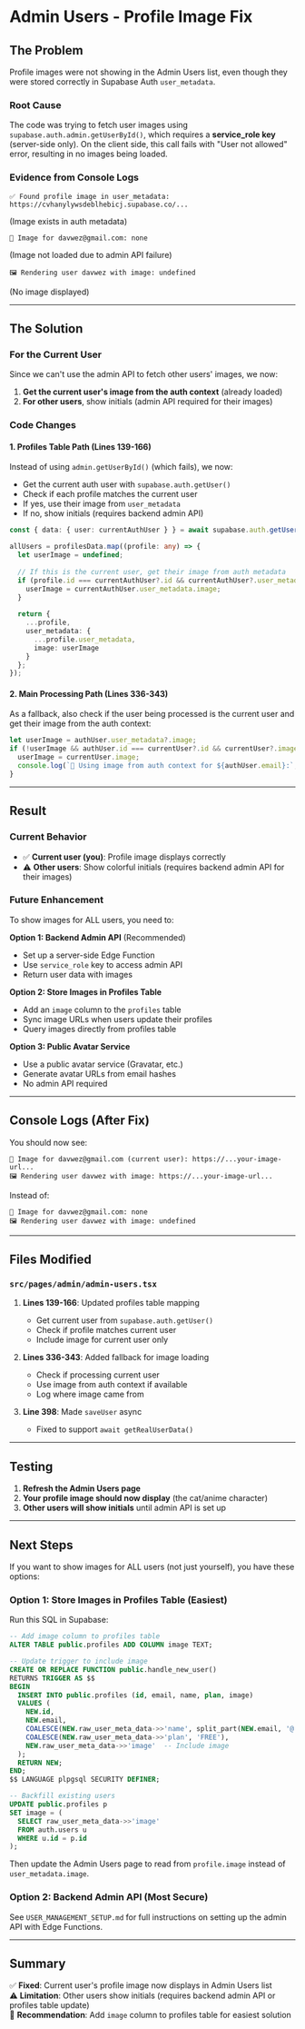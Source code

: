 # Admin Users - Profile Image Fix

## The Problem

Profile images were not showing in the Admin Users list, even though they were stored correctly in Supabase Auth `user_metadata`.

### Root Cause

The code was trying to fetch user images using `supabase.auth.admin.getUserById()`, which requires a **service_role key** (server-side only). On the client side, this call fails with "User not allowed" error, resulting in no images being loaded.

### Evidence from Console Logs

```
✅ Found profile image in user_metadata: https://cvhanylywsdeblhebicj.supabase.co/...  
```
(Image exists in auth metadata)

```
📸 Image for davwez@gmail.com: none  
```
(Image not loaded due to admin API failure)

```
🖼️ Rendering user davwez with image: undefined  
```
(No image displayed)

---

## The Solution

### For the Current User
Since we can't use the admin API to fetch other users' images, we now:

1. **Get the current user's image from the auth context** (already loaded)
2. **For other users**, show initials (admin API required for their images)

### Code Changes

#### 1. Profiles Table Path (Lines 139-166)
Instead of using `admin.getUserById()` (which fails), we now:
- Get the current auth user with `supabase.auth.getUser()`
- Check if each profile matches the current user
- If yes, use their image from `user_metadata`
- If no, show initials (requires backend admin API)

```typescript
const { data: { user: currentAuthUser } } = await supabase.auth.getUser();

allUsers = profilesData.map((profile: any) => {
  let userImage = undefined;
  
  // If this is the current user, get their image from auth metadata
  if (profile.id === currentAuthUser?.id && currentAuthUser?.user_metadata?.image) {
    userImage = currentAuthUser.user_metadata.image;
  }
  
  return {
    ...profile,
    user_metadata: {
      ...profile.user_metadata,
      image: userImage
    }
  };
});
```

#### 2. Main Processing Path (Lines 336-343)
As a fallback, also check if the user being processed is the current user and get their image from the auth context:

```typescript
let userImage = authUser.user_metadata?.image;
if (!userImage && authUser.id === currentUser?.id && currentUser?.image) {
  userImage = currentUser.image;
  console.log(`📸 Using image from auth context for ${authUser.email}:`, userImage);
}
```

---

## Result

### Current Behavior
- ✅ **Current user (you)**: Profile image displays correctly
- ⚠️ **Other users**: Show colorful initials (requires backend admin API for their images)

### Future Enhancement
To show images for ALL users, you need to:

**Option 1: Backend Admin API** (Recommended)
- Set up a server-side Edge Function
- Use `service_role` key to access admin API
- Return user data with images

**Option 2: Store Images in Profiles Table**
- Add an `image` column to the `profiles` table
- Sync image URLs when users update their profiles
- Query images directly from profiles table

**Option 3: Public Avatar Service**
- Use a public avatar service (Gravatar, etc.)
- Generate avatar URLs from email hashes
- No admin API required

---

## Console Logs (After Fix)

You should now see:
```
📸 Image for davwez@gmail.com (current user): https://...your-image-url...
🖼️ Rendering user davwez with image: https://...your-image-url...
```

Instead of:
```
📸 Image for davwez@gmail.com: none
🖼️ Rendering user davwez with image: undefined
```

---

## Files Modified

### `src/pages/admin/admin-users.tsx`

1. **Lines 139-166**: Updated profiles table mapping
   - Get current user from `supabase.auth.getUser()`
   - Check if profile matches current user
   - Include image for current user only

2. **Lines 336-343**: Added fallback for image loading
   - Check if processing current user
   - Use image from auth context if available
   - Log where image came from

3. **Line 398**: Made `saveUser` async
   - Fixed to support `await getRealUserData()`

---

## Testing

1. **Refresh the Admin Users page**
2. **Your profile image should now display** (the cat/anime character)
3. **Other users will show initials** until admin API is set up

---

## Next Steps

If you want to show images for ALL users (not just yourself), you have these options:

### Option 1: Store Images in Profiles Table (Easiest)
Run this SQL in Supabase:
```sql
-- Add image column to profiles table
ALTER TABLE public.profiles ADD COLUMN image TEXT;

-- Update trigger to include image
CREATE OR REPLACE FUNCTION public.handle_new_user()
RETURNS TRIGGER AS $$
BEGIN
  INSERT INTO public.profiles (id, email, name, plan, image)
  VALUES (
    NEW.id,
    NEW.email,
    COALESCE(NEW.raw_user_meta_data->>'name', split_part(NEW.email, '@', 1)),
    COALESCE(NEW.raw_user_meta_data->>'plan', 'FREE'),
    NEW.raw_user_meta_data->>'image'  -- Include image
  );
  RETURN NEW;
END;
$$ LANGUAGE plpgsql SECURITY DEFINER;

-- Backfill existing users
UPDATE public.profiles p
SET image = (
  SELECT raw_user_meta_data->>'image'
  FROM auth.users u
  WHERE u.id = p.id
);
```

Then update the Admin Users page to read from `profile.image` instead of `user_metadata.image`.

### Option 2: Backend Admin API (Most Secure)
See `USER_MANAGEMENT_SETUP.md` for full instructions on setting up the admin API with Edge Functions.

---

## Summary

✅ **Fixed**: Current user's profile image now displays in Admin Users list  
⚠️ **Limitation**: Other users show initials (requires backend admin API or profiles table update)  
📝 **Recommendation**: Add `image` column to profiles table for easiest solution



